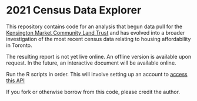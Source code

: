 # 2021 Census Data Explorer

This repository contains code for an analysis that begun data pull for the [Kensington Market Community Land Trust](https://kmclt.ca/) and has evolved into a broader investigation of the most recent census data relating to housing affordability in Toronto.

The resulting report is not yet live online. An offline version is available upon request. In the future, an interactive document will be available online.

Run the R scripts in order. This will involve setting up an account to [access this API](https://censusmapper.ca/api#api_overview)

If you fork or otherwise borrow from this code, please credit the author.
